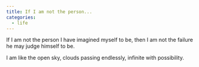 ```yaml
---
title: If I am not the person...
categories:
  - life
---
```


If I am not the person
I have imagined myself to be,
then I am not the failure
he may judge himself to be.

I am like the open sky,
clouds passing endlessly,
infinite with possibility.
